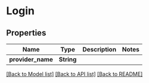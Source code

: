 # Login

## Properties

Name | Type | Description | Notes
------------ | ------------- | ------------- | -------------
**provider_name** | **String** |  | 

[[Back to Model list]](../README.md#documentation-for-models) [[Back to API list]](../README.md#documentation-for-api-endpoints) [[Back to README]](../README.md)


